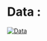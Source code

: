 # Data : 

  <a href="https://github.com/pradeepsimba/files" target="_blank">
    <img src="https://img.shields.io/badge/View%20Project-0A66C2?style=for-the-badge&logo=GitHub&logoColor=white" alt="Data" />
  </a>
